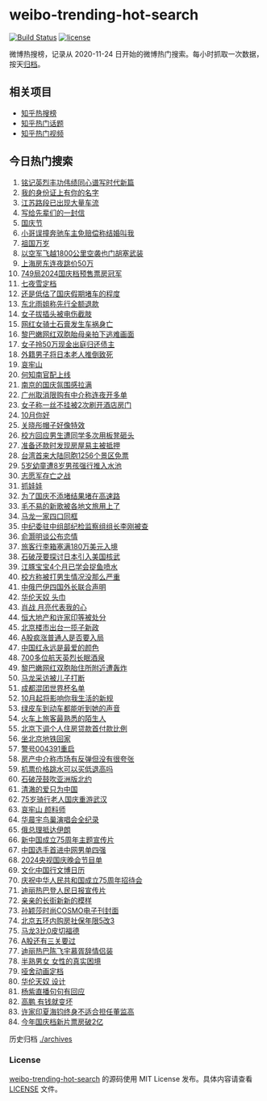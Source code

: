 # weibo-trending-hot-search

[![Build Status](https://github.com/justjavac/weibo-trending-hot-search/workflows/ci/badge.svg?branch=master)](https://github.com/justjavac/weibo-trending-hot-search/actions)
[![license](https://img.shields.io/github/license/justjavac/weibo-trending-hot-search)](https://github.com/justjavac/weibo-trending-hot-search/blob/master/LICENSE)

微博热搜榜，记录从 2020-11-24 日开始的微博热门搜索。每小时抓取一次数据，按天[归档](./archives)。

## 相关项目

- [知乎热搜榜](https://github.com/justjavac/zhihu-trending-top-search)
- [知乎热门话题](https://github.com/justjavac/zhihu-trending-hot-questions)
- [知乎热门视频](https://github.com/justjavac/zhihu-trending-hot-video)

## 今日热门搜索

<!-- BEGIN -->
<!-- 最后更新时间 Tue Oct 01 2024 06:17:31 GMT+0800 (China Standard Time) -->

1. [铭记英烈丰功伟绩同心谱写时代新篇](https://s.weibo.com//weibo?q=%23%E9%93%AD%E8%AE%B0%E8%8B%B1%E7%83%88%E4%B8%B0%E5%8A%9F%E4%BC%9F%E7%BB%A9%E5%90%8C%E5%BF%83%E8%B0%B1%E5%86%99%E6%97%B6%E4%BB%A3%E6%96%B0%E7%AF%87%23&Refer=new_time)
1. [我的身份证上有你的名字](https://s.weibo.com//weibo?q=%23%E6%88%91%E7%9A%84%E8%BA%AB%E4%BB%BD%E8%AF%81%E4%B8%8A%E6%9C%89%E4%BD%A0%E7%9A%84%E5%90%8D%E5%AD%97%23&t=31&band_rank=21&Refer=top)
1. [江苏路段已出现大量车流](https://s.weibo.com//weibo?q=%23%E6%B1%9F%E8%8B%8F%E8%B7%AF%E6%AE%B5%E5%B7%B2%E5%87%BA%E7%8E%B0%E5%A4%A7%E9%87%8F%E8%BD%A6%E6%B5%81%23&t=31&band_rank=15&Refer=top)
1. [写给先辈们的一封信](https://s.weibo.com//weibo?q=%23%E5%86%99%E7%BB%99%E5%85%88%E8%BE%88%E4%BB%AC%E7%9A%84%E4%B8%80%E5%B0%81%E4%BF%A1%23&t=31&band_rank=3&Refer=top)
1. [国庆节](https://s.weibo.com//weibo?q=%E5%9B%BD%E5%BA%86%E8%8A%82&t=31&band_rank=2&Refer=top)
1. [小哥误撞奔驰车主免赔偿称结婚叫我](https://s.weibo.com//weibo?q=%23%E5%B0%8F%E5%93%A5%E8%AF%AF%E6%92%9E%E5%A5%94%E9%A9%B0%E8%BD%A6%E4%B8%BB%E5%85%8D%E8%B5%94%E5%81%BF%E7%A7%B0%E7%BB%93%E5%A9%9A%E5%8F%AB%E6%88%91%23&t=31&band_rank=1&Refer=top)
1. [祖国万岁](https://s.weibo.com//weibo?q=%23%E7%A5%96%E5%9B%BD%E4%B8%87%E5%B2%81%23&t=31&band_rank=5&Refer=top)
1. [以空军飞越1800公里空袭也门胡塞武装](https://s.weibo.com//weibo?q=%23%E4%BB%A5%E7%A9%BA%E5%86%9B%E9%A3%9E%E8%B6%8A1800%E5%85%AC%E9%87%8C%E7%A9%BA%E8%A2%AD%E4%B9%9F%E9%97%A8%E8%83%A1%E5%A1%9E%E6%AD%A6%E8%A3%85%23&t=31&band_rank=24&Refer=top)
1. [上海房东连夜跳价50万](https://s.weibo.com//weibo?q=%23%E4%B8%8A%E6%B5%B7%E6%88%BF%E4%B8%9C%E8%BF%9E%E5%A4%9C%E8%B7%B3%E4%BB%B750%E4%B8%87%23&t=31&band_rank=4&Refer=top)
1. [749局2024国庆档预售票房冠军](https://s.weibo.com//weibo?q=%23749%E5%B1%802024%E5%9B%BD%E5%BA%86%E6%A1%A3%E9%A2%84%E5%94%AE%E7%A5%A8%E6%88%BF%E5%86%A0%E5%86%9B%23&t=31&band_rank=10&Refer=top)
1. [七夜雪定档](https://s.weibo.com//weibo?q=%23%E4%B8%83%E5%A4%9C%E9%9B%AA%E5%AE%9A%E6%A1%A3%23&t=31&band_rank=9&Refer=top)
1. [还是低估了国庆假期堵车的程度](https://s.weibo.com//weibo?q=%23%E8%BF%98%E6%98%AF%E4%BD%8E%E4%BC%B0%E4%BA%86%E5%9B%BD%E5%BA%86%E5%81%87%E6%9C%9F%E5%A0%B5%E8%BD%A6%E7%9A%84%E7%A8%8B%E5%BA%A6%23&t=31&band_rank=13&Refer=top)
1. [东北雨姐称先行全额退款](https://s.weibo.com//weibo?q=%23%E4%B8%9C%E5%8C%97%E9%9B%A8%E5%A7%90%E7%A7%B0%E5%85%88%E8%A1%8C%E5%85%A8%E9%A2%9D%E9%80%80%E6%AC%BE%23&t=31&band_rank=17&Refer=top)
1. [女子拔插头被电伤截肢](https://s.weibo.com//weibo?q=%23%E5%A5%B3%E5%AD%90%E6%8B%94%E6%8F%92%E5%A4%B4%E8%A2%AB%E7%94%B5%E4%BC%A4%E6%88%AA%E8%82%A2%23&t=31&band_rank=11&Refer=top)
1. [网红女骑士石膏发生车祸身亡](https://s.weibo.com//weibo?q=%23%E7%BD%91%E7%BA%A2%E5%A5%B3%E9%AA%91%E5%A3%AB%E7%9F%B3%E8%86%8F%E5%8F%91%E7%94%9F%E8%BD%A6%E7%A5%B8%E8%BA%AB%E4%BA%A1%23&t=31&band_rank=12&Refer=top)
1. [黎巴嫩网红双胞胎母亲拍下逃难画面](https://s.weibo.com//weibo?q=%23%E9%BB%8E%E5%B7%B4%E5%AB%A9%E7%BD%91%E7%BA%A2%E5%8F%8C%E8%83%9E%E8%83%8E%E6%AF%8D%E4%BA%B2%E6%8B%8D%E4%B8%8B%E9%80%83%E9%9A%BE%E7%94%BB%E9%9D%A2%23&t=31&band_rank=14&Refer=top)
1. [女子拎50万现金出庭归还债主](https://s.weibo.com//weibo?q=%23%E5%A5%B3%E5%AD%90%E6%8B%8E50%E4%B8%87%E7%8E%B0%E9%87%91%E5%87%BA%E5%BA%AD%E5%BD%92%E8%BF%98%E5%80%BA%E4%B8%BB%23&t=31&band_rank=24&Refer=top)
1. [外籍男子将日本老人推倒致死](https://s.weibo.com//weibo?q=%23%E5%A4%96%E7%B1%8D%E7%94%B7%E5%AD%90%E5%B0%86%E6%97%A5%E6%9C%AC%E8%80%81%E4%BA%BA%E6%8E%A8%E5%80%92%E8%87%B4%E6%AD%BB%23&t=31&band_rank=17&Refer=top)
1. [哀牢山](https://s.weibo.com//weibo?q=%E5%93%80%E7%89%A2%E5%B1%B1&t=31&band_rank=15&Refer=top)
1. [何知南官配上线](https://s.weibo.com//weibo?q=%E4%BD%95%E7%9F%A5%E5%8D%97%E5%AE%98%E9%85%8D%E4%B8%8A%E7%BA%BF&t=31&band_rank=18&Refer=top)
1. [南京的国庆氛围感拉满](https://s.weibo.com//weibo?q=%23%E5%8D%97%E4%BA%AC%E7%9A%84%E5%9B%BD%E5%BA%86%E6%B0%9B%E5%9B%B4%E6%84%9F%E6%8B%89%E6%BB%A1%23&t=31&band_rank=20&Refer=top)
1. [广州取消限购有中介称连夜开多单](https://s.weibo.com//weibo?q=%23%E5%B9%BF%E5%B7%9E%E5%8F%96%E6%B6%88%E9%99%90%E8%B4%AD%E6%9C%89%E4%B8%AD%E4%BB%8B%E7%A7%B0%E8%BF%9E%E5%A4%9C%E5%BC%80%E5%A4%9A%E5%8D%95%23&t=31&band_rank=21&Refer=top)
1. [女子称一丝不挂被2次刷开酒店房门](https://s.weibo.com//weibo?q=%23%E5%A5%B3%E5%AD%90%E7%A7%B0%E4%B8%80%E4%B8%9D%E4%B8%8D%E6%8C%82%E8%A2%AB2%E6%AC%A1%E5%88%B7%E5%BC%80%E9%85%92%E5%BA%97%E6%88%BF%E9%97%A8%23&t=31&band_rank=22&Refer=top)
1. [10月你好](https://s.weibo.com//weibo?q=%2310%E6%9C%88%E4%BD%A0%E5%A5%BD%23&t=31&band_rank=20&Refer=top)
1. [关晓彤帽子好像特效](https://s.weibo.com//weibo?q=%E5%85%B3%E6%99%93%E5%BD%A4%E5%B8%BD%E5%AD%90%E5%A5%BD%E5%83%8F%E7%89%B9%E6%95%88&t=31&band_rank=26&Refer=top)
1. [校方回应男生遭同学多次用板凳砸头](https://s.weibo.com//weibo?q=%23%E6%A0%A1%E6%96%B9%E5%9B%9E%E5%BA%94%E7%94%B7%E7%94%9F%E9%81%AD%E5%90%8C%E5%AD%A6%E5%A4%9A%E6%AC%A1%E7%94%A8%E6%9D%BF%E5%87%B3%E7%A0%B8%E5%A4%B4%23&t=31&band_rank=31&Refer=top)
1. [准备还款时发现房屋易主被抵押](https://s.weibo.com//weibo?q=%23%E5%87%86%E5%A4%87%E8%BF%98%E6%AC%BE%E6%97%B6%E5%8F%91%E7%8E%B0%E6%88%BF%E5%B1%8B%E6%98%93%E4%B8%BB%E8%A2%AB%E6%8A%B5%E6%8A%BC%23&t=31&band_rank=26&Refer=top)
1. [台湾首来大陆同胞1256个景区免票](https://s.weibo.com//weibo?q=%23%E5%8F%B0%E6%B9%BE%E9%A6%96%E6%9D%A5%E5%A4%A7%E9%99%86%E5%90%8C%E8%83%9E1256%E4%B8%AA%E6%99%AF%E5%8C%BA%E5%85%8D%E7%A5%A8%23&t=31&band_rank=28&Refer=top)
1. [5岁幼童遭8岁男孩强行推入水池](https://s.weibo.com//weibo?q=%235%E5%B2%81%E5%B9%BC%E7%AB%A5%E9%81%AD8%E5%B2%81%E7%94%B7%E5%AD%A9%E5%BC%BA%E8%A1%8C%E6%8E%A8%E5%85%A5%E6%B0%B4%E6%B1%A0%23&t=31&band_rank=29&Refer=top)
1. [志愿军存亡之战](https://s.weibo.com//weibo?q=%E5%BF%97%E6%84%BF%E5%86%9B%E5%AD%98%E4%BA%A1%E4%B9%8B%E6%88%98&t=31&band_rank=50&Refer=top)
1. [抓娃娃](https://s.weibo.com//weibo?q=%E6%8A%93%E5%A8%83%E5%A8%83&t=31&band_rank=49&Refer=top)
1. [为了国庆不添堵结果堵在高速路](https://s.weibo.com//weibo?q=%23%E4%B8%BA%E4%BA%86%E5%9B%BD%E5%BA%86%E4%B8%8D%E6%B7%BB%E5%A0%B5%E7%BB%93%E6%9E%9C%E5%A0%B5%E5%9C%A8%E9%AB%98%E9%80%9F%E8%B7%AF%23&t=31&band_rank=25&Refer=top)
1. [毛不易的新歌被各地文旅用上了](https://s.weibo.com//weibo?q=%E6%AF%9B%E4%B8%8D%E6%98%93%E7%9A%84%E6%96%B0%E6%AD%8C%E8%A2%AB%E5%90%84%E5%9C%B0%E6%96%87%E6%97%85%E7%94%A8%E4%B8%8A%E4%BA%86&t=31&band_rank=25&Refer=top)
1. [马龙一家四口同框](https://s.weibo.com//weibo?q=%23%E9%A9%AC%E9%BE%99%E4%B8%80%E5%AE%B6%E5%9B%9B%E5%8F%A3%E5%90%8C%E6%A1%86%23&t=31&band_rank=24&Refer=top)
1. [中纪委驻中组部纪检监察组组长李刚被查](https://s.weibo.com//weibo?q=%23%E4%B8%AD%E7%BA%AA%E5%A7%94%E9%A9%BB%E4%B8%AD%E7%BB%84%E9%83%A8%E7%BA%AA%E6%A3%80%E7%9B%91%E5%AF%9F%E7%BB%84%E7%BB%84%E9%95%BF%E6%9D%8E%E5%88%9A%E8%A2%AB%E6%9F%A5%23&t=31&band_rank=27&Refer=top)
1. [俞灏明谈公布恋情](https://s.weibo.com//weibo?q=%23%E4%BF%9E%E7%81%8F%E6%98%8E%E8%B0%88%E5%85%AC%E5%B8%83%E6%81%8B%E6%83%85%23&t=31&band_rank=39&Refer=top)
1. [旅客行李箱塞满180万美元入境](https://s.weibo.com//weibo?q=%23%E6%97%85%E5%AE%A2%E8%A1%8C%E6%9D%8E%E7%AE%B1%E5%A1%9E%E6%BB%A1180%E4%B8%87%E7%BE%8E%E5%85%83%E5%85%A5%E5%A2%83%23&t=31&band_rank=30&Refer=top)
1. [石破茂要探讨日本引入美国核武](https://s.weibo.com//weibo?q=%23%E7%9F%B3%E7%A0%B4%E8%8C%82%E8%A6%81%E6%8E%A2%E8%AE%A8%E6%97%A5%E6%9C%AC%E5%BC%95%E5%85%A5%E7%BE%8E%E5%9B%BD%E6%A0%B8%E6%AD%A6%23&t=31&band_rank=44&Refer=top)
1. [江豚宝宝4个月已学会捉鱼喷水](https://s.weibo.com//weibo?q=%23%E6%B1%9F%E8%B1%9A%E5%AE%9D%E5%AE%9D4%E4%B8%AA%E6%9C%88%E5%B7%B2%E5%AD%A6%E4%BC%9A%E6%8D%89%E9%B1%BC%E5%96%B7%E6%B0%B4%23&t=31&band_rank=35&Refer=top)
1. [校方称被打男生情况没那么严重](https://s.weibo.com//weibo?q=%23%E6%A0%A1%E6%96%B9%E7%A7%B0%E8%A2%AB%E6%89%93%E7%94%B7%E7%94%9F%E6%83%85%E5%86%B5%E6%B2%A1%E9%82%A3%E4%B9%88%E4%B8%A5%E9%87%8D%23&t=31&band_rank=48&Refer=top)
1. [中俄巴伊四国外长联合声明](https://s.weibo.com//weibo?q=%23%E4%B8%AD%E4%BF%84%E5%B7%B4%E4%BC%8A%E5%9B%9B%E5%9B%BD%E5%A4%96%E9%95%BF%E8%81%94%E5%90%88%E5%A3%B0%E6%98%8E%23&t=31&band_rank=42&Refer=top)
1. [华伦天奴 头巾](https://s.weibo.com//weibo?q=%E5%8D%8E%E4%BC%A6%E5%A4%A9%E5%A5%B4%20%E5%A4%B4%E5%B7%BE&t=31&band_rank=38&Refer=top)
1. [肖战 月亮代表我的心](https://s.weibo.com//weibo?q=%E8%82%96%E6%88%98%20%E6%9C%88%E4%BA%AE%E4%BB%A3%E8%A1%A8%E6%88%91%E7%9A%84%E5%BF%83&t=31&band_rank=43&Refer=top)
1. [恒大地产和许家印等被处分](https://s.weibo.com//weibo?q=%23%E6%81%92%E5%A4%A7%E5%9C%B0%E4%BA%A7%E5%92%8C%E8%AE%B8%E5%AE%B6%E5%8D%B0%E7%AD%89%E8%A2%AB%E5%A4%84%E5%88%86%23&t=31&band_rank=16&Refer=top)
1. [北京楼市出台一揽子新政](https://s.weibo.com//weibo?q=%23%E5%8C%97%E4%BA%AC%E6%A5%BC%E5%B8%82%E5%87%BA%E5%8F%B0%E4%B8%80%E6%8F%BD%E5%AD%90%E6%96%B0%E6%94%BF%23&t=31&band_rank=8&Refer=top)
1. [A股疯涨普通人是否要入局](https://s.weibo.com//weibo?q=%23A%E8%82%A1%E7%96%AF%E6%B6%A8%E6%99%AE%E9%80%9A%E4%BA%BA%E6%98%AF%E5%90%A6%E8%A6%81%E5%85%A5%E5%B1%80%23&t=31&band_rank=19&Refer=top)
1. [中国红永远是最爱的颜色](https://s.weibo.com//weibo?q=%23%E4%B8%AD%E5%9B%BD%E7%BA%A2%E6%B0%B8%E8%BF%9C%E6%98%AF%E6%9C%80%E7%88%B1%E7%9A%84%E9%A2%9C%E8%89%B2%23&t=31&band_rank=23&Refer=top)
1. [700多位航天英烈长眠酒泉](https://s.weibo.com//weibo?q=%23700%E5%A4%9A%E4%BD%8D%E8%88%AA%E5%A4%A9%E8%8B%B1%E7%83%88%E9%95%BF%E7%9C%A0%E9%85%92%E6%B3%89%23&t=31&band_rank=6&Refer=top)
1. [黎巴嫩网红双胞胎住所附近遭轰炸](https://s.weibo.com//weibo?q=%23%E9%BB%8E%E5%B7%B4%E5%AB%A9%E7%BD%91%E7%BA%A2%E5%8F%8C%E8%83%9E%E8%83%8E%E4%BD%8F%E6%89%80%E9%99%84%E8%BF%91%E9%81%AD%E8%BD%B0%E7%82%B8%23&t=31&band_rank=37&Refer=top)
1. [马龙采访被儿子打断](https://s.weibo.com//weibo?q=%23%E9%A9%AC%E9%BE%99%E9%87%87%E8%AE%BF%E8%A2%AB%E5%84%BF%E5%AD%90%E6%89%93%E6%96%AD%23&t=31&band_rank=5&Refer=top)
1. [成都混团世界杯名单](https://s.weibo.com//weibo?q=%23%E6%88%90%E9%83%BD%E6%B7%B7%E5%9B%A2%E4%B8%96%E7%95%8C%E6%9D%AF%E5%90%8D%E5%8D%95%23&t=31&band_rank=41&Refer=top)
1. [10月起将影响你我生活的新规](https://s.weibo.com//weibo?q=%2310%E6%9C%88%E8%B5%B7%E5%B0%86%E5%BD%B1%E5%93%8D%E4%BD%A0%E6%88%91%E7%94%9F%E6%B4%BB%E7%9A%84%E6%96%B0%E8%A7%84%23&t=31&band_rank=18&Refer=top)
1. [绿皮车到动车都能听到她的声音](https://s.weibo.com//weibo?q=%23%E7%BB%BF%E7%9A%AE%E8%BD%A6%E5%88%B0%E5%8A%A8%E8%BD%A6%E9%83%BD%E8%83%BD%E5%90%AC%E5%88%B0%E5%A5%B9%E7%9A%84%E5%A3%B0%E9%9F%B3%23&t=31&band_rank=22&Refer=top)
1. [火车上旅客最熟悉的陌生人](https://s.weibo.com//weibo?q=%23%E7%81%AB%E8%BD%A6%E4%B8%8A%E6%97%85%E5%AE%A2%E6%9C%80%E7%86%9F%E6%82%89%E7%9A%84%E9%99%8C%E7%94%9F%E4%BA%BA%23&t=31&band_rank=21&Refer=top)
1. [北京下调个人住房贷款首付款比例](https://s.weibo.com//weibo?q=%23%E5%8C%97%E4%BA%AC%E4%B8%8B%E8%B0%83%E4%B8%AA%E4%BA%BA%E4%BD%8F%E6%88%BF%E8%B4%B7%E6%AC%BE%E9%A6%96%E4%BB%98%E6%AC%BE%E6%AF%94%E4%BE%8B%23&t=31&band_rank=7&Refer=top)
1. [坐北京地铁回家](https://s.weibo.com//weibo?q=%23%E5%9D%90%E5%8C%97%E4%BA%AC%E5%9C%B0%E9%93%81%E5%9B%9E%E5%AE%B6%23&t=31&band_rank=25&Refer=top)
1. [警号004391重启](https://s.weibo.com//weibo?q=%23%E8%AD%A6%E5%8F%B7004391%E9%87%8D%E5%90%AF%23&t=31&band_rank=26&Refer=top)
1. [房产中介称市场有反弹但没有很夸张](https://s.weibo.com//weibo?q=%23%E6%88%BF%E4%BA%A7%E4%B8%AD%E4%BB%8B%E7%A7%B0%E5%B8%82%E5%9C%BA%E6%9C%89%E5%8F%8D%E5%BC%B9%E4%BD%86%E6%B2%A1%E6%9C%89%E5%BE%88%E5%A4%B8%E5%BC%A0%23&t=31&band_rank=39&Refer=top)
1. [机票价格跳水可以买低退高吗](https://s.weibo.com//weibo?q=%23%E6%9C%BA%E7%A5%A8%E4%BB%B7%E6%A0%BC%E8%B7%B3%E6%B0%B4%E5%8F%AF%E4%BB%A5%E4%B9%B0%E4%BD%8E%E9%80%80%E9%AB%98%E5%90%97%23&t=31&band_rank=35&Refer=top)
1. [石破茂鼓吹亚洲版北约](https://s.weibo.com//weibo?q=%23%E7%9F%B3%E7%A0%B4%E8%8C%82%E9%BC%93%E5%90%B9%E4%BA%9A%E6%B4%B2%E7%89%88%E5%8C%97%E7%BA%A6%23&t=31&band_rank=48&Refer=top)
1. [清澈的爱只为中国](https://s.weibo.com//weibo?q=%23%E6%B8%85%E6%BE%88%E7%9A%84%E7%88%B1%E5%8F%AA%E4%B8%BA%E4%B8%AD%E5%9B%BD%23&Refer=new_time)
1. [75岁骑行老人国庆重游武汉](https://s.weibo.com//weibo?q=%2375%E5%B2%81%E9%AA%91%E8%A1%8C%E8%80%81%E4%BA%BA%E5%9B%BD%E5%BA%86%E9%87%8D%E6%B8%B8%E6%AD%A6%E6%B1%89%23&t=31&band_rank=26&Refer=top)
1. [哀牢山 颜料师](https://s.weibo.com//weibo?q=%E5%93%80%E7%89%A2%E5%B1%B1%20%E9%A2%9C%E6%96%99%E5%B8%88&t=31&band_rank=35&Refer=top)
1. [华晨宇鸟巢演唱会全纪录](https://s.weibo.com//weibo?q=%23%E5%8D%8E%E6%99%A8%E5%AE%87%E9%B8%9F%E5%B7%A2%E6%BC%94%E5%94%B1%E4%BC%9A%E5%85%A8%E7%BA%AA%E5%BD%95%23&t=31&band_rank=27&Refer=top)
1. [俄总理抵达伊朗](https://s.weibo.com//weibo?q=%23%E4%BF%84%E6%80%BB%E7%90%86%E6%8A%B5%E8%BE%BE%E4%BC%8A%E6%9C%97%23&t=31&band_rank=38&Refer=top)
1. [新中国成立75周年主题宣传片](https://s.weibo.com//weibo?q=%23%E6%96%B0%E4%B8%AD%E5%9B%BD%E6%88%90%E7%AB%8B75%E5%91%A8%E5%B9%B4%E4%B8%BB%E9%A2%98%E5%AE%A3%E4%BC%A0%E7%89%87%23&t=31&band_rank=31&Refer=top)
1. [中国选手首进中网男单四强](https://s.weibo.com//weibo?q=%23%E4%B8%AD%E5%9B%BD%E9%80%89%E6%89%8B%E9%A6%96%E8%BF%9B%E4%B8%AD%E7%BD%91%E7%94%B7%E5%8D%95%E5%9B%9B%E5%BC%BA%23&t=31&band_rank=42&Refer=top)
1. [2024央视国庆晚会节目单](https://s.weibo.com//weibo?q=%232024%E5%A4%AE%E8%A7%86%E5%9B%BD%E5%BA%86%E6%99%9A%E4%BC%9A%E8%8A%82%E7%9B%AE%E5%8D%95%23&t=31&band_rank=30&Refer=top)
1. [文化中国行文博日历](https://s.weibo.com//weibo?q=%23%E6%96%87%E5%8C%96%E4%B8%AD%E5%9B%BD%E8%A1%8C%E6%96%87%E5%8D%9A%E6%97%A5%E5%8E%86%23&t=31&band_rank=10&Refer=top)
1. [庆祝中华人民共和国成立75周年招待会](https://s.weibo.com//weibo?q=%23%E5%BA%86%E7%A5%9D%E4%B8%AD%E5%8D%8E%E4%BA%BA%E6%B0%91%E5%85%B1%E5%92%8C%E5%9B%BD%E6%88%90%E7%AB%8B75%E5%91%A8%E5%B9%B4%E6%8B%9B%E5%BE%85%E4%BC%9A%23&t=31&band_rank=34&Refer=top)
1. [迪丽热巴登人民日报宣传片](https://s.weibo.com//weibo?q=%23%E8%BF%AA%E4%B8%BD%E7%83%AD%E5%B7%B4%E7%99%BB%E4%BA%BA%E6%B0%91%E6%97%A5%E6%8A%A5%E5%AE%A3%E4%BC%A0%E7%89%87%23&t=31&band_rank=43&Refer=top)
1. [亲亲的长街新新的模样](https://s.weibo.com//weibo?q=%23%E4%BA%B2%E4%BA%B2%E7%9A%84%E9%95%BF%E8%A1%97%E6%96%B0%E6%96%B0%E7%9A%84%E6%A8%A1%E6%A0%B7%23&t=31&band_rank=3&Refer=top)
1. [孙颖莎时尚COSMO电子刊封面](https://s.weibo.com//weibo?q=%23%E5%AD%99%E9%A2%96%E8%8E%8E%E6%97%B6%E5%B0%9ACOSMO%E7%94%B5%E5%AD%90%E5%88%8A%E5%B0%81%E9%9D%A2%23&t=31&band_rank=37&Refer=top)
1. [北京五环内购房社保年限5改3](https://s.weibo.com//weibo?q=%23%E5%8C%97%E4%BA%AC%E4%BA%94%E7%8E%AF%E5%86%85%E8%B4%AD%E6%88%BF%E7%A4%BE%E4%BF%9D%E5%B9%B4%E9%99%905%E6%94%B93%23&t=31&band_rank=47&Refer=top)
1. [马龙3比0皮切福德](https://s.weibo.com//weibo?q=%23%E9%A9%AC%E9%BE%993%E6%AF%940%E7%9A%AE%E5%88%87%E7%A6%8F%E5%BE%B7%23&t=31&band_rank=45&Refer=top)
1. [A股还有三关要过](https://s.weibo.com//weibo?q=%23A%E8%82%A1%E8%BF%98%E6%9C%89%E4%B8%89%E5%85%B3%E8%A6%81%E8%BF%87%23&t=31&band_rank=33&Refer=top)
1. [迪丽热巴陈飞宇慕胥辞情侣装](https://s.weibo.com//weibo?q=%23%E8%BF%AA%E4%B8%BD%E7%83%AD%E5%B7%B4%E9%99%88%E9%A3%9E%E5%AE%87%E6%85%95%E8%83%A5%E8%BE%9E%E6%83%85%E4%BE%A3%E8%A3%85%23&t=31&band_rank=32&Refer=top)
1. [半熟男女 女性的真实困境](https://s.weibo.com//weibo?q=%E5%8D%8A%E7%86%9F%E7%94%B7%E5%A5%B3%20%E5%A5%B3%E6%80%A7%E7%9A%84%E7%9C%9F%E5%AE%9E%E5%9B%B0%E5%A2%83&t=31&band_rank=36&Refer=top)
1. [哑舍动画定档](https://s.weibo.com//weibo?q=%23%E5%93%91%E8%88%8D%E5%8A%A8%E7%94%BB%E5%AE%9A%E6%A1%A3%23&t=31&band_rank=38&Refer=top)
1. [华伦天奴 设计](https://s.weibo.com//weibo?q=%E5%8D%8E%E4%BC%A6%E5%A4%A9%E5%A5%B4%20%E8%AE%BE%E8%AE%A1&t=31&band_rank=40&Refer=top)
1. [杨紫直播句句有回应](https://s.weibo.com//weibo?q=%E6%9D%A8%E7%B4%AB%E7%9B%B4%E6%92%AD%E5%8F%A5%E5%8F%A5%E6%9C%89%E5%9B%9E%E5%BA%94&t=31&band_rank=44&Refer=top)
1. [高鹏 有钱就变坏](https://s.weibo.com//weibo?q=%E9%AB%98%E9%B9%8F%20%E6%9C%89%E9%92%B1%E5%B0%B1%E5%8F%98%E5%9D%8F&t=31&band_rank=46&Refer=top)
1. [许家印夏海钧终身不适合担任董监高](https://s.weibo.com//weibo?q=%23%E8%AE%B8%E5%AE%B6%E5%8D%B0%E5%A4%8F%E6%B5%B7%E9%92%A7%E7%BB%88%E8%BA%AB%E4%B8%8D%E9%80%82%E5%90%88%E6%8B%85%E4%BB%BB%E8%91%A3%E7%9B%91%E9%AB%98%23&t=31&band_rank=48&Refer=top)
1. [今年国庆档新片票房破2亿](https://s.weibo.com//weibo?q=%23%E4%BB%8A%E5%B9%B4%E5%9B%BD%E5%BA%86%E6%A1%A3%E6%96%B0%E7%89%87%E7%A5%A8%E6%88%BF%E7%A0%B42%E4%BA%BF%23&t=31&band_rank=49&Refer=top)

<!-- END -->

历史归档 [./archives](./archives)

### License

[weibo-trending-hot-search](https://github.com/justjavac/weibo-trending-hot-search) 的源码使用 MIT License
发布。具体内容请查看 [LICENSE](./LICENSE) 文件。
